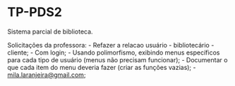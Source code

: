 # TP-PDS2
Sistema parcial de biblioteca.

Solicitações da professora:
    - Refazer a relacao usuário - bibliotecário - cliente;
    - Com login;
	- Usando polimorfismo, exibindo menus específicos para cada tipo de usuário (menus não precisam funcionar);
    - Documentar o que cada item do menu deveria fazer (criar as funções vazias);
    - mila.laranjeira@gmail.com;